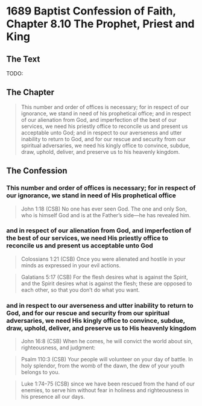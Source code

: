 # 1689 Baptist Confession of Faith, Chapter 8.10 The Prophet, Priest and King

## The Text

TODO:

## The Chapter

>This number and order of offices is necessary; for in respect of our ignorance, we stand in need of his prophetical office; and in respect of our alienation from God, and imperfection of the best of our services, we need his priestly office to reconcile us and present us acceptable unto God; and in respect to our averseness and utter inability to return to God, and for our rescue and security from our spiritual adversaries, we need his kingly office to convince, subdue, draw, uphold, deliver, and preserve us to his heavenly kingdom.

## The Confession

### This number and order of offices is necessary; for in respect of our ignorance, we stand in need of His prophetical office

>John 1:18 (CSB) No one has ever seen God. The one and only Son, who is himself God and is at the Father’s side—he has revealed him.

### and in respect of our alienation from God, and imperfection of the best of our services, we need His priestly office to reconcile us and present us acceptable unto God

>Colossians 1:21 (CSB) Once you were alienated and hostile in your minds as expressed in your evil actions.

>Galatians 5:17 (CSB) For the flesh desires what is against the Spirit, and the Spirit desires what is against the flesh; these are opposed to each other, so that you don’t do what you want.

### and in respect to our averseness and utter inability to return to God, and for our rescue and security from our spiritual adversaries, we need His kingly office to convince, subdue, draw, uphold, deliver, and preserve us to His heavenly kingdom

>John 16:8 (CSB) When he comes, he will convict the world about sin, righteousness, and judgment:

>Psalm 110:3 (CSB) Your people will volunteer on your day of battle. In holy splendor, from the womb of the dawn, the dew of your youth belongs to you.

>Luke 1:74–75 (CSB) since we have been rescued from the hand of our enemies, to serve him without fear in holiness and righteousness in his presence all our days.

